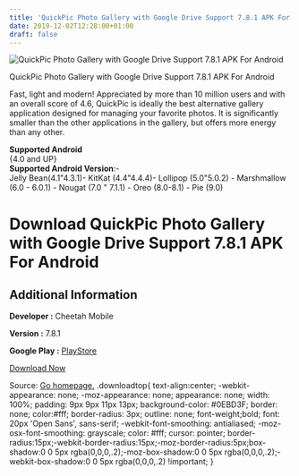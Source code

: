 ```yaml
---
title: 'QuickPic Photo Gallery with Google Drive Support 7.8.1 APK For Android'
date: 2019-12-02T12:28:00+01:00
draft: false
---
```


![QuickPic Photo Gallery with Google Drive Support 7.8.1 APK For Android](https://i0.wp.com/apkhome.net/wp-content/uploads/2019/12/QuickPic-Photo-Gallery-with-Google-Drive-Support-7.8.1.png "QuickPic Photo Gallery with Google Drive Support 7.8.1 APK For Android")

  

QuickPic Photo Gallery with Google Drive Support 7.8.1 APK For Android

Fast, light and modern! Appreciated by more than 10 million users and with an overall score of 4.6, QuickPic is ideally the best alternative gallery application designed for managing your favorite photos. It is significantly smaller than the other applications in the gallery, but offers more energy than any other.

**Supported Android**  
{4.0 and UP}  
**Supported Android Version**:-  
Jelly Bean(4.1"4.3.1)- KitKat (4.4"4.4.4)- Lollipop (5.0"5.0.2) - Marshmallow (6.0 - 6.0.1) - Nougat (7.0 " 7.1.1) - Oreo (8.0-8.1) - Pie (9.0)

Download QuickPic Photo Gallery with Google Drive Support 7.8.1 APK For Android
===============================================================================

Additional Information
----------------------

**Developer :** Cheetah Mobile

**Version :** 7.8.1

**Google Play :** [PlayStore](https://play.google.com/store/apps/details?id=com.alensw.PicFolder)

  

[Download Now](https://store4app.co/post/quickpic-photo-gallery-with-google-drive-support-7-8-1-apk-for-android_1575214856)

  
Source: [Go homepage.](https://store4app.co/post/quickpic-photo-gallery-with-google-drive-support-7-8-1-apk-for-android_1575214856) .downloadtop{ text-align:center; -webkit-appearance: none; -moz-appearance: none; appearance: none; width: 100%; padding: 9px 9px 11px 13px; background-color: #0EBD3F; border: none; color:#fff; border-radius: 3px; outline: none; font-weight;bold; font: 20px 'Open Sans', sans-serif; -webkit-font-smoothing: antialiased; -moz-osx-font-smoothing: grayscale; color: #fff; cursor: pointer; border-radius:15px;-webkit-border-radius:15px;-moz-border-radius:5px;box-shadow:0 0 5px rgba(0,0,0,.2);-moz-box-shadow:0 0 5px rgba(0,0,0,.2);-webkit-box-shadow:0 0 5px rgba(0,0,0,.2) !important; }